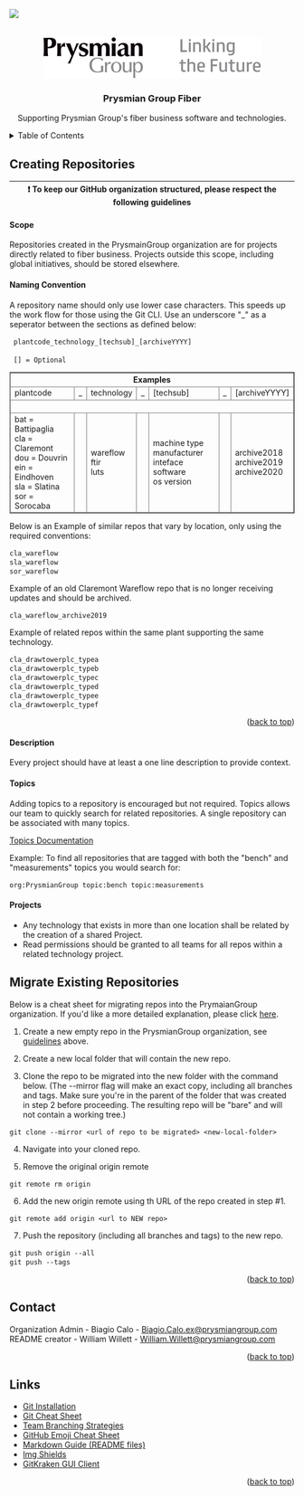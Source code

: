 <div id="top"></div>
<!--
*** Thanks for checking out the Best-README-Template. If you have a suggestion
*** that would make this better, please fork the repo and create a pull request
*** or simply open an issue with the tag "enhancement".
*** Don't forget to give the project a star!
*** Thanks again! Now go create something AMAZING! :D
-->



<!-- PROJECT SHIELDS -->
<!--
*** I'm using markdown "reference style" links for readability.
*** Reference links are enclosed in brackets [ ] instead of parentheses ( ).
*** See the bottom of this document for the declaration of the reference variables
*** for contributors-url, forks-url, etc. This is an optional, concise syntax you may use.
*** https://www.markdownguide.org/basic-syntax/#reference-style-links
-->
<a href="https://www.linkedin.com/company/prysmian/" target="_blank"><img src="https://img.shields.io/badge/-LinkedIn-black.svg?style=for-the-badge&logo=linkedin&colorB=555" /></a>



<!-- PROJECT LOGO -->
<br />
<div align="center">
  <a href="#">
    <img src="https://raw.githubusercontent.com/PrysmianGroup/.github/main/README/.github/logo-prysmian-black.png" alt="Prysmian Group Logo">
  </a>

  <h3 align="center">Prysmian Group Fiber</h3>

  <p align="center">
    Supporting Prysmian Group's fiber business software and technologies.
  </p>
</div>



<!-- TABLE OF CONTENTS -->
<details>
  <summary>Table of Contents</summary>
  <ol>
    <li><a href="#creating-repositories">Creating New Repositories</a>
      <ol>
          <li><a href="#scope">Scope</a></li>
          <li><a href="#naming-convention">Naming Convention</a></li>
          <li><a href="#description">Description</a></li>
          <li><a href="#topics">Topics</a></li>
      </ol>
    </li>
    <li><a href="#migrate-existing-repositories">Migrate Existing Repositories</a>
    </li>
    <li><a href="#contact">Contact</a></li>
    <li><a href="#links">Links</a></li>
  </ol>
</details>

## Creating Repositories

| :exclamation:  To keep our GitHub organization structured, please respect the following guidelines   |
|------------------------------------------------------------------------------------------------------|

#### Scope

Repositories created in the PrysmainGroup organization are for projects
directly related to fiber business. Projects outside this scope, including global initiatives, should
be stored elsewhere.

#### Naming Convention

A repository name should only use lower case characters. This speeds up the work flow for those using the Git CLI.
Use an underscore "_" as a seperator between the sections as defined below:

```
 plantcode_technology_[techsub]_[archiveYYYY]
 
 [] = Optional
 ```
  <table border="1" cellpadding="0" cellspacing="0">
  <thead>
    <tr>
      <th colspan="7">Examples</th>
    </tr>
  <tr>
    <td>plantcode</td><td>_</td><td>technology</td><td>_</td><td>[techsub]</td><td>_</td><td>[archiveYYYY]</td>
  </tr>
  <tr>
    <td colspan="7">&nbsp;</td>
  </tr>
  <tr>
    <td>
 bat = Battipaglia<br />
 cla = Claremont<br />
 dou = Douvrin<br />
 ein = Eindhoven<br />
 sla = Slatina<br />
 sor = Sorocaba<br />
    </td>
    <td>
    </td>
    <td>
      wareflow<br />
      ftir<br />
      luts
    </td>
    <td>
    </td>
    <td>
      machine type<br />
      manufacturer<br />
      inteface software<br />
      os version<br />
    </td>
    <td>
    </td>
    <td>
      archive2018<br />
      archive2019<br />
      archive2020
    </td>
      
  </tr>
</table>
 
 
Below is an Example of similar repos that vary by location, only using the required conventions:

```
cla_wareflow
sla_wareflow
sor_wareflow
```

Example of an old Claremont Wareflow repo that is no longer receiving updates
and should be archived.

 ```
 cla_wareflow_archive2019
 ```

 Example of related repos within the same plant supporting the same technology.
 
 ```
 cla_drawtowerplc_typea
 cla_drawtowerplc_typeb
 cla_drawtowerplc_typec
 cla_drawtowerplc_typed
 cla_drawtowerplc_typee
 cla_drawtowerplc_typef
 ```
<p align="right">(<a href="#top">back to top</a>)</p>
  
#### Description

Every project should have at least a one line description to provide context.

#### Topics

Adding topics to a repository is encouraged but not required. Topics allows our team to quickly search for related repositories. A single repository can be associated with many topics.

<a href="https://docs.github.com/en/repositories/managing-your-repositorys-settings-and-features/customizing-your-repository/classifying-your-repository-with-topics" target="_blank">Topics Documentation</a><br />

Example: To find all repositories that are tagged with both the "bench" and "measurements" topics you would search for:
 
```
org:PrysmianGroup topic:bench topic:measurements
```

#### Projects
* Any technology that exists in more than one location shall be related by the
 creation of a shared Project.
* Read permissions should be granted to all teams for all repos within a related
technology project.

## Migrate Existing Repositories
Below is a cheat sheet for migrating repos into the PrymaianGroup organization. If you'd like a more detailed explanation, please click <a href="https://www.atlassian.com/git/tutorials/git-move-repository">here</a>.
1. Create a new empty repo in the PrysmianGroup organization, see <a href="#naming-convention">guidelines</a> above.

2. Create a new local folder that will contain the new repo.
  
3. Clone the repo to be migrated into the new folder with the command below. (The --mirror flag will make an
  exact copy, including all branches and tags. Make sure you're in the parent of the folder that was created in step 2 before proceeding.
  The resulting repo will be "bare" and will not contain a working tree.)
```
git clone --mirror <url of repo to be migrated> <new-local-folder>
```
4. Navigate into your cloned repo.

5. Remove the original origin remote
```
git remote rm origin
```
6. Add the new origin remote using th URL of the repo created in step #1. 
```
git remote add origin <url to NEW repo>
```
7. Push the repository (including all branches and tags) to the new repo.
```
git push origin --all
git push --tags
```
  
<p align="right">(<a href="#top">back to top</a>)</p>

<!-- CONTACT -->
## Contact

Organization Admin - Biagio Calo - Biagio.Calo.ex@prysmiangroup.com<br />
README creator - William Willett - William.Willett@prysmiangroup.com

<p align="right">(<a href="#top">back to top</a>)</p>



<!-- LINKS -->
## Links

* [Git Installation](https://github.com/git-guides/install-git)
* [Git Cheat Sheet](https://education.github.com/git-cheat-sheet-education.pdf)
* [Team Branching Strategies](https://www.gitkraken.com/learn/git/best-practices/git-branch-strategy)
* [GitHub Emoji Cheat Sheet](https://www.webpagefx.com/tools/emoji-cheat-sheet)
* [Markdown Guide (README files)](https://docs.github.com/en/github/writing-on-github/getting-started-with-writing-and-formatting-on-github/basic-writing-and-formatting-syntax)
* [Img Shields](https://shields.io)
* [GitKraken GUI Client](https://www.gitkraken.com/)


<p align="right">(<a href="#top">back to top</a>)</p>



<!-- MARKDOWN LINKS & IMAGES -->
<!-- https://www.markdownguide.org/basic-syntax/#reference-style-links -->
[contributors-shield]: https://img.shields.io/github/contributors/othneildrew/Best-README-Template.svg?style=for-the-badge
[contributors-url]: https://github.com/othneildrew/Best-README-Template/graphs/contributors
[forks-shield]: https://img.shields.io/github/forks/othneildrew/Best-README-Template.svg?style=for-the-badge
[forks-url]: https://github.com/othneildrew/Best-README-Template/network/members
[stars-shield]: https://img.shields.io/github/stars/othneildrew/Best-README-Template.svg?style=for-the-badge
[stars-url]: https://github.com/othneildrew/Best-README-Template/stargazers
[issues-shield]: https://img.shields.io/github/issues/othneildrew/Best-README-Template.svg?style=for-the-badge
[issues-url]: https://github.com/othneildrew/Best-README-Template/issues
[license-shield]: https://img.shields.io/github/license/othneildrew/Best-README-Template.svg?style=for-the-badge
[license-url]: https://github.com/othneildrew/Best-README-Template/blob/master/LICENSE.txt
[linkedin-shield]: https://img.shields.io/badge/-LinkedIn-black.svg?style=for-the-badge&logo=linkedin&colorB=555
[linkedin-url]: https://www.linkedin.com/company/prysmian/
[product-screenshot]: images/screenshot.png
